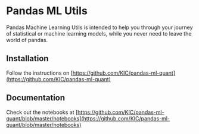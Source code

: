 # Pandas ML Utils

Pandas Machine Learning Utils is intended to help you through your journey of statistical or machine learning models, 
while you never need to leave the world of pandas.

## Installation
Follow the instructions on [https://github.com/KIC/pandas-ml-quant](https://github.com/KIC/pandas-ml-quant)

## Documentation
Check out the notebooks at [https://github.com/KIC/pandas-ml-quant/blob/master/notebooks](https://github.com/KIC/pandas-ml-quant/blob/master/notebooks)

